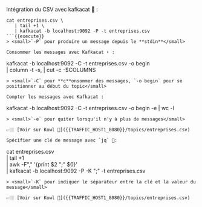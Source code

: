 Intégration du CSV avec kafkacat 🚀 : 
```
cat entreprises.csv \
   | tail +1 \
   | kafkacat -b localhost:9092 -P -t entreprises.csv
```{{execute}}
> <small>`-P` pour produire un message depuis le **stdin**</small>

Consommer les messages avec Kafkacat ⬇️ : 
```
kafkacat -b localhost:9092 -C -t entreprises.csv -o begin \
   | column -t -s, | cut -c -$COLUMNS
```{{execute}}
> <small>`-C` pour **c**onsommer des messages, `-o begin` pour se positionner au début du topic</small>

Compter les messages avec Kafkacat :
```
kafkacat -b localhost:9092 -C -t entreprises.csv -o begin -e | wc -l
```{{execute}}
> <small>`-e` pour quiter lorsqu'il n'y à plus de messages</small>

👉🏼 [Voir sur Kowl 🤩]({{TRAFFIC_HOST1_8080}}/topics/entreprises.csv)

Spécifier une clé de message avec `jq` 🚀:
```
cat entreprises.csv \
   | tail +1 \
   | awk -F"," '{print $2 ";" $0}' \
   | kafkacat -b localhost:9092 -P -K ";" -t entreprises.csv
```{{execute}}
> <small>`-K` pour indiquer le séparateur entre la clé et la valeur du message</small>

👉🏼 [Voir sur Kowl 🤩]({{TRAFFIC_HOST1_8080}}/topics/entreprises.csv)